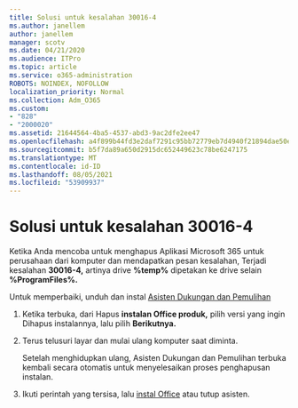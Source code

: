 ```yaml
---
title: Solusi untuk kesalahan 30016-4
ms.author: janellem
author: janellem
manager: scotv
ms.date: 04/21/2020
ms.audience: ITPro
ms.topic: article
ms.service: o365-administration
ROBOTS: NOINDEX, NOFOLLOW
localization_priority: Normal
ms.collection: Adm_O365
ms.custom:
- "828"
- "2000020"
ms.assetid: 21644564-4ba5-4537-abd3-9ac2dfe2ee47
ms.openlocfilehash: a4f899b44fd3e2daf7291c95bb72779eb7d4940f21894dae50e7f3a82c6b3ab5
ms.sourcegitcommit: b5f7da89a650d2915dc652449623c78be6247175
ms.translationtype: MT
ms.contentlocale: id-ID
ms.lasthandoff: 08/05/2021
ms.locfileid: "53909937"
---
```

# <a name="solutions-for-error-30016-4"></a>Solusi untuk kesalahan 30016-4

Ketika Anda mencoba untuk menghapus Aplikasi Microsoft 365 untuk perusahaan dari komputer dan mendapatkan pesan kesalahan, Terjadi kesalahan **30016-4,** artinya drive **%temp%** dipetakan ke drive selain **%ProgramFiles%.**
  
Untuk memperbaiki, unduh dan instal [Asisten Dukungan dan Pemulihan](https://aka.ms/SARA-OfficeUninstall-Alchemy)
  
1. Ketika terbuka, dari Hapus **instalan Office produk,** pilih versi yang ingin Dihapus instalannya, lalu pilih **Berikutnya.**

2. Terus telusuri layar dan mulai ulang komputer saat diminta.

    Setelah menghidupkan ulang, Asisten Dukungan dan Pemulihan terbuka kembali secara otomatis untuk menyelesaikan proses penghapusan instalan.

3. Ikuti perintah yang tersisa, lalu [instal Office](https://portal.office.com/OLS/MySoftware.aspx) atau tutup asisten.
